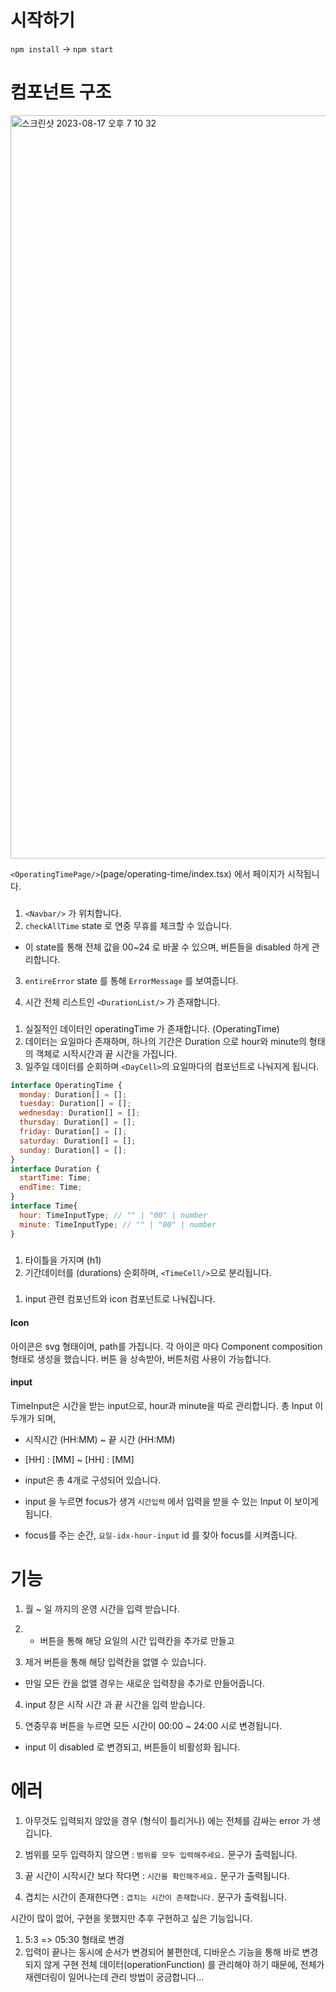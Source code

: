 # 시작하기

`npm install` -> `npm start`

# 컴포넌트 구조
<img width="1189" alt="스크린샷 2023-08-17 오후 7 10 32" src="https://github.com/bbnerino/tbu/assets/83864924/bbdd52f1-9fa7-4121-aafc-3e52064e5118">

`<OperatingTimePage/>`(page/operating-time/index.tsx) 에서 페이지가 시작됩니다.

### <OperatingTimePage/>

1. `<Navbar/>` 가 위치합니다.
2. `checkAllTime` state 로 연중 무휴를 체크할 수 있습니다.

- 이 state를 통해 전체 값을 00~24 로 바꿀 수 있으며, 버튼들을 disabled 하게 관리합니다.

3. `entireError` state 를 통해 `ErrorMessage` 를 보여줍니다.

4. 시간 전체 리스트인 `<DurationList/>` 가 존재합니다.

### <DurationList/>

1. 실질적인 데이터인 operatingTime 가 존재합니다. (OperatingTime)
2. 데이터는 요일마다 존재하며, 하나의 기간은 Duration 으로 hour와 minute의 형태의 객체로 시작시간과 끝 시간을 가집니다.
3. 일주일 데이터를 순회하며 `<DayCell>`의 요일마다의 컴포넌트로 나눠지게 됩니다.

```js
interface OperatingTime {
  monday: Duration[] = [];
  tuesday: Duration[] = [];
  wednesday: Duration[] = [];
  thursday: Duration[] = [];
  friday: Duration[] = [];
  saturday: Duration[] = [];
  sunday: Duration[] = [];
}
interface Duration {
  startTime: Time;
  endTime: Time;
}
interface Time{
  hour: TimeInputType; // "" | "00" | number
  minute: TimeInputType; // "" | "00" | number
}
```

### <DayCell/>

1. 타이틀을 가지며 (h1)
2. 기간데이터를 (durations) 순회하며, `<TimeCell/>`으로 분리됩니다.

### <TimeCell/>

1. input 관련 컴포넌트와 icon 컴포넌트로 나눠집니다.

#### Icon

아이콘은 svg 형태이며, path를 가집니다.
각 아이콘 마다 Component composition 형태로 생성을 했습니다.
버튼 을 상속받아, 버튼처럼 사용이 가능합니다.

#### input

TimeInput은 시간을 받는 input으로, hour과 minute을 따로 관리합니다.
총 Input 이 두개가 되며,

- 시작시간 (HH:MM) ~ 끝 시간 (HH:MM)
- [HH] : [MM] ~ [HH] : [MM]
- input은 총 4개로 구성되어 있습니다.

- input 을 누르면 focus가 생겨 `시간입력` 에서 입력을 받을 수 있는 Input 이 보이게 됩니다.
- focus를 주는 순간, `요일-idx-hour-input` id 를 찾아 focus를 시켜줍니다.

# 기능

1. 월 ~ 일 까지의 운영 시간을 입력 받습니다.

2. - 버튼을 통해 해당 요일의 시간 입력칸을 추가로 만들고

3. 제거 버튼을 통해 해당 입력칸을 없앨 수 있습니다.

- 만일 모든 칸을 없앨 경우는 새로운 입력창을 추가로 만들어줍니다.

4. input 창은 시작 시간 과 끝 시간을 입력 받습니다.

5. 연중무휴 버튼을 누르면 모든 시간이 00:00 ~ 24:00 시로 변경됩니다.

- input 이 disabled 로 변경되고, 버튼들이 비활성화 됩니다.

# 에러

1. 아무것도 입력되지 않았을 경우 (형식이 틀리거나) 에는 전체를 감싸는 error 가 생깁니다.

2. 범위를 모두 입력하지 않으면 : `범위를 모두 입력해주세요.` 문구가 출력됩니다.

3. 끝 시간이 시작시간 보다 작다면 : `시간을 확인해주세요.` 문구가 출력됩니다.

4. 겹치는 시간이 존재한다면 : `겹치는 시간이 존재합니다.` 문구가 출력됩니다.

시간이 많이 없어, 구현을 못했지만 추후 구현하고 싶은 기능입니다.

1. 5:3 => 05:30 형태로 변경
2. 입력이 끝나는 동시에 순서가 변경되어 불편한데, 디바운스 기능을 통해 바로 변경되지 않게 구현
전체 데이터(operationFunction) 를 관리해야 하기 때문에, 전체가 재렌더링이 일어나는데 관리 방법이 궁금합니다... 
